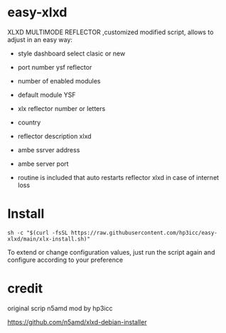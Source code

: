 # easy-xlxd

XLXD MULTIMODE REFLECTOR ,customized modified script, allows to adjust in an easy way:

* style dashboard select clasic or new

* port number ysf reflector

* number of enabled modules

* default module YSF

* xlx reflector number or letters

* country

* reflector description xlxd

* ambe ssrver address

* ambe server port

* routine is included that auto restarts reflector xlxd in case of internet loss

#

# Install

    sh -c "$(curl -fsSL https://raw.githubusercontent.com/hp3icc/easy-xlxd/main/xlx-install.sh)"
    
   
 To extend or change configuration values, just run the script again and configure according to your preference
 
#

# credit

original scrip n5amd mod by hp3icc

https://github.com/n5amd/xlxd-debian-installer
